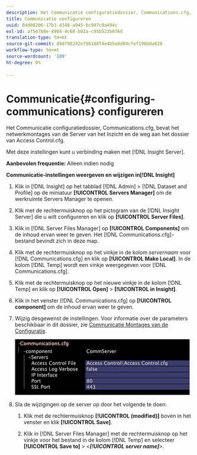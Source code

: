 ```yaml
---
description: Het Communicatie configuratiedossier, Communications.cfg, bevat het netwerkmontages van de Server van het Inzicht en de weg aan het dossier van Access Control.cfg.
title: Communicatie configureren
uuid: 04d08206-17b1-4348-a945-0c907c9a494c
exl-id: af5e788e-8904-4c68-b02a-c95b523b076d
translation-type: tm+mt
source-git-commit: d9df90242ef96188f4e4b5e6d04cfef196b0a628
workflow-type: tm+mt
source-wordcount: '189'
ht-degree: 0%

---
```


# Communicatie{#configuring-communications} configureren

Het Communicatie configuratiedossier, Communications.cfg, bevat het netwerkmontages van de Server van het Inzicht en de weg aan het dossier van Access Control.cfg.

Met deze instellingen kunt u verbinding maken met [!DNL Insight Server].

**Aanbevolen frequentie:** Alleen indien nodig

**Communicatie-instellingen weergeven en wijzigen in[!DNL Insight]**

1. Klik in [!DNL Insight] op het tabblad [!DNL Admin] > [!DNL Dataset and Profile] op de miniatuur **[!UICONTROL Servers Manager]** om de werkruimte Servers Manager te openen.
1. Klik met de rechtermuisknop op het pictogram van de [!DNL Insight Server] die u wilt configureren en klik op **[!UICONTROL Server Files]**.
1. Klik in [!DNL Server Files Manager] op **[!UICONTROL Components]** om de inhoud ervan weer te geven. Het [!DNL Communications.cfg]-bestand bevindt zich in deze map.
1. Klik met de rechtermuisknop op het vinkje in de kolom *servernaam* voor [!DNL Communications.cfg] en klik op **[!UICONTROL Make Local]**. In de kolom [!DNL Temp] wordt een vinkje weergegeven voor [!DNL Communications.cfg].
1. Klik met de rechtermuisknop op het nieuwe vinkje in de kolom [!DNL Temp] en klik op **[!UICONTROL Open]** > **[!UICONTROL in Insight]**.
1. Klik in het venster [!DNL Communications.cfg] op **[!UICONTROL component]** om de inhoud ervan weer te geven.
1. Wijzig desgewenst de instellingen. Voor informatie over de parameters beschikbaar in dit dossier, zie [Communicatie Montages van de Configuratie](../../../home/c-inst-svr/c-cfg-stgs-ref/c-comm-cfg-stgs.md#concept-aed00587c7a1432fb487bd154aaea6b1).

   ![Stapinfo](assets/cfg_communications_examplevalues.png)

1. Sla de wijzigingen op de server op door het volgende te doen:

   1. Klik met de rechtermuisknop **[!UICONTROL (modified)]** boven in het venster en klik **[!UICONTROL Save]**.

   1. Klik in [!DNL Server Files Manager] met de rechtermuisknop op het vinkje voor het bestand in de kolom [!DNL Temp] en selecteer **[!UICONTROL Save to]** > *&lt;**[!UICONTROL server name]**>*.
